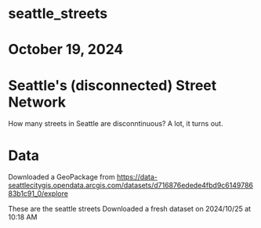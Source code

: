 # seattle_streets
# October 19, 2024

# Seattle's (disconnected) Street Network
How many streets in Seattle are disconntinuous? A lot, it turns out.


# Data
Downloaded a GeoPackage from
https://data-seattlecitygis.opendata.arcgis.com/datasets/d716876edede4fbd9c614978683b1c91_0/explore

These are the seattle streets
Downloaded a fresh dataset on 2024/10/25 at 10:18 AM 







